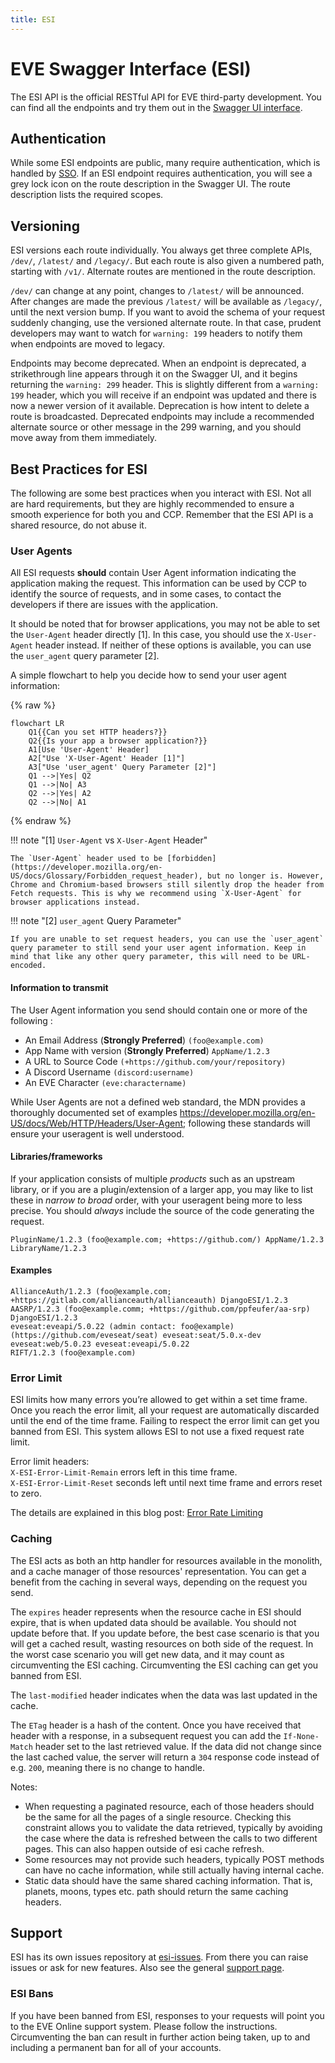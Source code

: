 ```yaml
---
title: ESI
---
```

# EVE Swagger Interface (ESI)

The ESI API is the official RESTful API for EVE third-party development. You can find all the endpoints and try them out in the [Swagger UI interface](https://esi.evetech.net/ui/).

## Authentication

While some ESI endpoints are public, many require authentication, which is handled by [SSO](../sso/). If an ESI endpoint requires authentication, you will see a grey lock icon on the route description in the Swagger UI. The route description lists the required scopes.

## Versioning

ESI versions each route individually. You always get three complete APIs, `/dev/`, `/latest/` and `/legacy/`. But each route is also given a numbered path, starting with `/v1/`. Alternate routes are mentioned in the route description.

`/dev/` can change at any point, changes to `/latest/` will be announced. After changes are made the previous `/latest/` will be available as `/legacy/`, until the next version bump. If you want to avoid the schema of your request suddenly changing, use the versioned alternate route. In that case, prudent developers may want to watch for `warning: 199` headers to notify them when endpoints are moved to legacy.

Endpoints may become deprecated. When an endpoint is deprecated, a strikethrough line appears through it on the Swagger UI, and it begins returning the `warning: 299` header. This is slightly different from a `warning: 199` header, which you will receive if an endpoint was updated and there is now a newer version of it available. Deprecation is how intent to delete a route is broadcasted. Deprecated endpoints may include a recommended alternate source or other message in the 299 warning, and you should move away from them immediately.

## Best Practices for ESI

The following are some best practices when you interact with ESI. Not all are hard requirements, but they are highly recommended to ensure a smooth experience for both you and CCP. Remember that the ESI API is a shared resource, do not abuse it.

### User Agents

All ESI requests **should** contain User Agent information indicating the application making the request. This information can be used by CCP to identify the source of requests, and in some cases, to contact the developers if there are issues with the application.

It should be noted that for browser applications, you may not be able to set the `User-Agent` header directly [1]. In this case, you should use the `X-User-Agent` header instead. If neither of these options is available, you can use the `user_agent` query parameter [2].

A simple flowchart to help you decide how to send your user agent information:

{% raw %}
``` mermaid
flowchart LR
    Q1{{Can you set HTTP headers?}}
    Q2{{Is your app a browser application?}}
    A1[Use 'User-Agent' Header]
    A2["Use 'X-User-Agent' Header [1]"]
    A3["Use 'user_agent' Query Parameter [2]"]
    Q1 -->|Yes| Q2
    Q1 -->|No| A3
    Q2 -->|Yes| A2
    Q2 -->|No| A1
```
{% endraw %}

!!! note "[1] `User-Agent` vs `X-User-Agent` Header"

    The `User-Agent` header used to be [forbidden](https://developer.mozilla.org/en-US/docs/Glossary/Forbidden_request_header), but no longer is. However, Chrome and Chromium-based browsers still silently drop the header from Fetch requests. This is why we recommend using `X-User-Agent` for browser applications instead.

!!! note "[2] `user_agent` Query Parameter"

    If you are unable to set request headers, you can use the `user_agent` query parameter to still send your user agent information. Keep in mind that like any other query parameter, this will need to be URL-encoded.

#### Information to transmit

The User Agent information you send should contain one or more of the following :

- An Email Address (**Strongly Preferred**) `(foo@example.com)`
- App Name with version (**Strongly Preferred**) `AppName/1.2.3`
- A URL to Source Code `(+https://github.com/your/repository)`
- A Discord Username `(discord:username)`
- An EVE Character `(eve:charactername)`

While User Agents are not a defined web standard, the MDN provides a thoroughly documented set of examples <https://developer.mozilla.org/en-US/docs/Web/HTTP/Headers/User-Agent>; following these standards will ensure your useragent is well understood.

#### Libraries/frameworks

If your application consists of multiple _products_ such as an upstream library, or if you are a plugin/extension of a larger app, you may like to list these in _narrow to broad_ order, with your useragent being more to less precise. You should _always_ include the source of the code generating the request.

```text
PluginName/1.2.3 (foo@example.com; +https://github.com/) AppName/1.2.3 LibraryName/1.2.3
```

#### Examples

```
AllianceAuth/1.2.3 (foo@example.com; +https://gitlab.com/allianceauth/allianceauth) DjangoESI/1.2.3
AASRP/1.2.3 (foo@example.comm; +https://github.com/ppfeufer/aa-srp) DjangoESI/1.2.3
eveseat:eveapi/5.0.22 (admin contact: foo@example) (https://github.com/eveseat/seat) eveseat:seat/5.0.x-dev eveseat:web/5.0.23 eveseat:eveapi/5.0.22
RIFT/1.2.3 (foo@example.com)
```

### Error Limit

ESI limits how many errors you’re allowed to get within a set time frame. Once you reach the error limit, all your request are automatically discarded until the end of the time frame. Failing to respect the error limit can get you banned from ESI. This system allows ESI to not use a fixed request rate limit.

Error limit headers:  
`X-ESI-Error-Limit-Remain` errors left in this time frame.  
`X-ESI-Error-Limit-Reset` seconds left until next time frame and errors reset to zero.

The details are explained in this blog post: [Error Rate Limiting](/blog/error-rate-limiting-imminent)

### Caching

The ESI acts as both an http handler for resources available in the monolith, and a cache manager of those resources' representation. You can get a benefit from the caching in several ways, depending on the request you send.

The `expires` header represents when the resource cache in ESI should expire, that is when updated data should be available.
You should not update before that. If you update before, the best case scenario is that you will get a cached result, wasting resources on both side of the request. In the worst case scenario you will get new data, and it may count as circumventing the ESI caching. Circumventing the ESI caching can get you banned from ESI.

The `last-modified` header indicates when the data was last updated in the cache.

The `ETag` header is a hash of the content. Once you have received that header with a response, in a subsequent request you can add the `If-None-Match` header set to the last retrieved value. If the data did not change since the last cached value, the server will return a `304` response code instead of e.g. `200`, meaning there is no change to handle.

Notes: 
 - When requesting a paginated resource, each of those headers should be the same for all the pages of a single resource. Checking this constraint allows you to validate the data retrieved, typically by avoiding the case where the data is refreshed between the calls to two different pages. This can also happen outside of esi cache refresh.
 - Some resources may not provide such headers, typically POST methods can have no cache information, while still actually having internal cache.
 - Static data should have the same shared caching information. That is, planets, moons, types etc. path should return the same caching headers.

## Support

ESI has its own issues repository at [esi-issues](https://github.com/esi/esi-issues). From there you can raise issues or ask for new features. Also see the general [support page](../../support/).

### ESI Bans

If you have been banned from ESI, responses to your requests will point you to the EVE Online support system. Please follow the instructions. Circumventing the ban can result in further action being taken, up to and including a permanent ban for all of your accounts.
